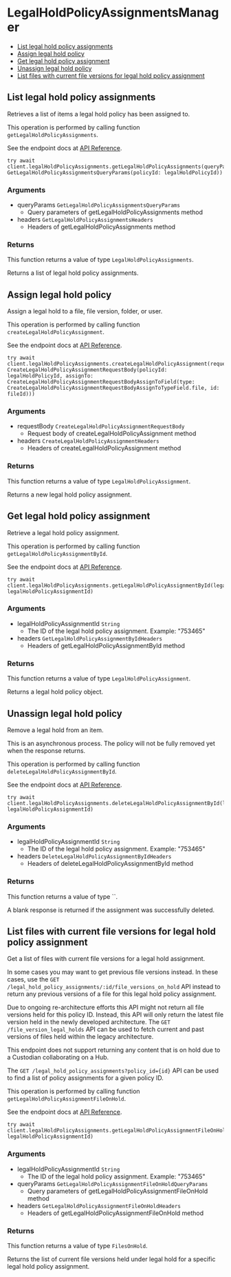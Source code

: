 # LegalHoldPolicyAssignmentsManager


- [List legal hold policy assignments](#list-legal-hold-policy-assignments)
- [Assign legal hold policy](#assign-legal-hold-policy)
- [Get legal hold policy assignment](#get-legal-hold-policy-assignment)
- [Unassign legal hold policy](#unassign-legal-hold-policy)
- [List files with current file versions for legal hold policy assignment](#list-files-with-current-file-versions-for-legal-hold-policy-assignment)

## List legal hold policy assignments

Retrieves a list of items a legal hold policy has been assigned to.

This operation is performed by calling function `getLegalHoldPolicyAssignments`.

See the endpoint docs at
[API Reference](https://developer.box.com/reference/get-legal-hold-policy-assignments/).

<!-- sample get_legal_hold_policy_assignments -->
```
try await client.legalHoldPolicyAssignments.getLegalHoldPolicyAssignments(queryParams: GetLegalHoldPolicyAssignmentsQueryParams(policyId: legalHoldPolicyId))
```

### Arguments

- queryParams `GetLegalHoldPolicyAssignmentsQueryParams`
  - Query parameters of getLegalHoldPolicyAssignments method
- headers `GetLegalHoldPolicyAssignmentsHeaders`
  - Headers of getLegalHoldPolicyAssignments method


### Returns

This function returns a value of type `LegalHoldPolicyAssignments`.

Returns a list of legal hold policy assignments.


## Assign legal hold policy

Assign a legal hold to a file, file version, folder, or user.

This operation is performed by calling function `createLegalHoldPolicyAssignment`.

See the endpoint docs at
[API Reference](https://developer.box.com/reference/post-legal-hold-policy-assignments/).

<!-- sample post_legal_hold_policy_assignments -->
```
try await client.legalHoldPolicyAssignments.createLegalHoldPolicyAssignment(requestBody: CreateLegalHoldPolicyAssignmentRequestBody(policyId: legalHoldPolicyId, assignTo: CreateLegalHoldPolicyAssignmentRequestBodyAssignToField(type: CreateLegalHoldPolicyAssignmentRequestBodyAssignToTypeField.file, id: fileId)))
```

### Arguments

- requestBody `CreateLegalHoldPolicyAssignmentRequestBody`
  - Request body of createLegalHoldPolicyAssignment method
- headers `CreateLegalHoldPolicyAssignmentHeaders`
  - Headers of createLegalHoldPolicyAssignment method


### Returns

This function returns a value of type `LegalHoldPolicyAssignment`.

Returns a new legal hold policy assignment.


## Get legal hold policy assignment

Retrieve a legal hold policy assignment.

This operation is performed by calling function `getLegalHoldPolicyAssignmentById`.

See the endpoint docs at
[API Reference](https://developer.box.com/reference/get-legal-hold-policy-assignments-id/).

<!-- sample get_legal_hold_policy_assignments_id -->
```
try await client.legalHoldPolicyAssignments.getLegalHoldPolicyAssignmentById(legalHoldPolicyAssignmentId: legalHoldPolicyAssignmentId)
```

### Arguments

- legalHoldPolicyAssignmentId `String`
  - The ID of the legal hold policy assignment. Example: "753465"
- headers `GetLegalHoldPolicyAssignmentByIdHeaders`
  - Headers of getLegalHoldPolicyAssignmentById method


### Returns

This function returns a value of type `LegalHoldPolicyAssignment`.

Returns a legal hold policy object.


## Unassign legal hold policy

Remove a legal hold from an item.

This is an asynchronous process. The policy will not be
fully removed yet when the response returns.

This operation is performed by calling function `deleteLegalHoldPolicyAssignmentById`.

See the endpoint docs at
[API Reference](https://developer.box.com/reference/delete-legal-hold-policy-assignments-id/).

<!-- sample delete_legal_hold_policy_assignments_id -->
```
try await client.legalHoldPolicyAssignments.deleteLegalHoldPolicyAssignmentById(legalHoldPolicyAssignmentId: legalHoldPolicyAssignmentId)
```

### Arguments

- legalHoldPolicyAssignmentId `String`
  - The ID of the legal hold policy assignment. Example: "753465"
- headers `DeleteLegalHoldPolicyAssignmentByIdHeaders`
  - Headers of deleteLegalHoldPolicyAssignmentById method


### Returns

This function returns a value of type ``.

A blank response is returned if the assignment was
successfully deleted.


## List files with current file versions for legal hold policy assignment

Get a list of files with current file versions for a legal hold
assignment.

In some cases you may want to get previous file versions instead. In these
cases, use the `GET  /legal_hold_policy_assignments/:id/file_versions_on_hold`
API instead to return any previous versions of a file for this legal hold
policy assignment.

Due to ongoing re-architecture efforts this API might not return all file
versions held for this policy ID. Instead, this API will only return the
latest file version held in the newly developed architecture. The `GET
/file_version_legal_holds` API can be used to fetch current and past versions
of files held within the legacy architecture.

This endpoint does not support returning any content that is on hold due to
a Custodian collaborating on a Hub.

The `GET /legal_hold_policy_assignments?policy_id={id}` API can be used to
find a list of policy assignments for a given policy ID.

This operation is performed by calling function `getLegalHoldPolicyAssignmentFileOnHold`.

See the endpoint docs at
[API Reference](https://developer.box.com/reference/get-legal-hold-policy-assignments-id-files-on-hold/).

<!-- sample get_legal_hold_policy_assignments_id_files_on_hold -->
```
try await client.legalHoldPolicyAssignments.getLegalHoldPolicyAssignmentFileOnHold(legalHoldPolicyAssignmentId: legalHoldPolicyAssignmentId)
```

### Arguments

- legalHoldPolicyAssignmentId `String`
  - The ID of the legal hold policy assignment. Example: "753465"
- queryParams `GetLegalHoldPolicyAssignmentFileOnHoldQueryParams`
  - Query parameters of getLegalHoldPolicyAssignmentFileOnHold method
- headers `GetLegalHoldPolicyAssignmentFileOnHoldHeaders`
  - Headers of getLegalHoldPolicyAssignmentFileOnHold method


### Returns

This function returns a value of type `FilesOnHold`.

Returns the list of current file versions held under legal hold for a
specific legal hold policy assignment.


